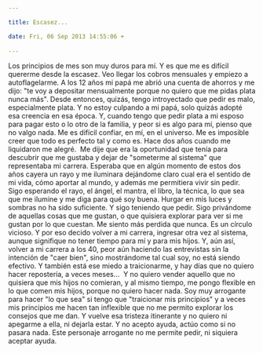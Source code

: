 ```yaml
---

title: Escasez...

date: Fri, 06 Sep 2013 14:55:06 +
 
---
```

Los principios de mes son muy duros para mí. Y es que me es difícil quererme desde la escasez. Veo llegar los cobros mensuales y empiezo a autoflagelarme. 
A los 12 años mi papá me abrió una cuenta de ahorros y me dijo: "te voy a depositar mensualmente porque no quiero que me pidas plata nunca más". Desde entonces, quizás, tengo introyectado que pedir es malo, especialmente plata. Y no estoy culpando a mi papá, solo quizás adopté esa creencia en esa época.  Y, cuando tengo que pedir plata a mi esposo para pagar esto o lo otro de la familia, y peor si es algo para mí, pienso que no valgo nada. Me es difícil confiar, en mí, en el universo. Me es imposible creer que todo es perfecto tal y como es.
Hace dos años cuando me liquidaron me alegré.  Me dije que era la oportunidad que tenía para descubrir que me gustaba y dejar de "someterme al sistema" que representaba mi carrera. Esperaba que en algún momento de estos dos años cayera un rayo y me iluminara dejándome claro cual era el sentido de mi vida, cómo aportar al mundo, y además me permitiera vivir sin pedir. Sigo esperando el rayo, el ángel, el mantra, el libro, la técnica, lo que sea que me ilumine y me diga para qué soy buena. Hurgar en mis luces y sombras no ha sido suficiente. Y sigo teniendo que pedir. Sigo privándome de aquellas cosas que me gustan, o que quisiera explorar para ver si me gustan por lo que cuestan. Me siento más perdida que nunca. Es un círculo vicioso.
Y por eso decido volver a mi carrera, ingresar otra vez al sistema, aunque signifique no tener tiempo para mí y para mis hijos. Y, aún así, volver a mi carrera a los 40, peor aún haciendo las entrevistas sin la intención de "caer bien", sino mostrándome tal cual soy, no está siendo efectivo.
Y también está ese miedo a traicionarme, y hay días que no quiero hacer repostería, a veces meses...  Y no quiero vender aquello que no quisiera que mis hijos no comieran, y al mismo tiempo, me pongo flexible en lo que comen mis hijos, porque no quiero hacer nada. Soy muy arrogante para hacer "lo que sea" si tengo que "traicionar mis principios" y a veces mis principios me hacen tan inflexible que no me permito explorar los consejos que me dan.
Y vuelve esa tristeza itinerante y no quiero ni apegarme a ella, ni dejarla estar. Y no acepto ayuda, actúo como si no pasara nada. Este personaje arrogante no me permite pedir, ni siquiera aceptar ayuda.

